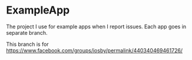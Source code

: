 ExampleApp
==========

The project I use for example apps when I report issues. Each app goes in separate branch.

This branch is for https://www.facebook.com/groups/iosby/permalink/440340469461726/

